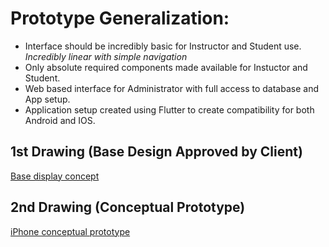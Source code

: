 # Prototype Generalization:
  * Interface should be incredibly basic for Instructor and Student use. *Incredibly linear with simple navigation*
  * Only absolute required components made available for Instuctor and Student.
  * Web based interface for Administrator with full access to database and App setup.
  * Application setup created using Flutter to create compatibility for both Android and IOS.
  
  
## 1st Drawing (Base Design Approved by Client) 
[Base display concept](https://docs.google.com/document/d/1qCa8BPOygo0utrGqQkJL5hrpbJBC9LLGmCz9eJTqZX8/edit)

## 2nd Drawing (Conceptual Prototype)
[iPhone conceptual prototype](https://docs.google.com/document/d/1nwk0P54wFlmEDCbQHK7HdeUHEU6VeLO0c7YXZYhvoZg/edit?usp=sharing)
